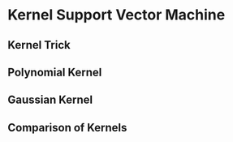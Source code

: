 # Kernel Support Vector Machine

## Kernel Trick

## Polynomial Kernel

## Gaussian Kernel

## Comparison of Kernels
